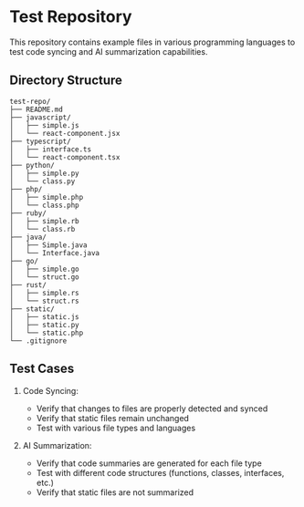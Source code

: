 # Test Repository

This repository contains example files in various programming languages to test code syncing and AI summarization capabilities.

## Directory Structure

```
test-repo/
├── README.md
├── javascript/
│   ├── simple.js
│   └── react-component.jsx
├── typescript/
│   ├── interface.ts
│   └── react-component.tsx
├── python/
│   ├── simple.py
│   └── class.py
├── php/
│   ├── simple.php
│   └── class.php
├── ruby/
│   ├── simple.rb
│   └── class.rb
├── java/
│   ├── Simple.java
│   └── Interface.java
├── go/
│   ├── simple.go
│   └── struct.go
├── rust/
│   ├── simple.rs
│   └── struct.rs
├── static/
│   ├── static.js
│   ├── static.py
│   └── static.php
└── .gitignore
```

## Test Cases

1. Code Syncing:
   - Verify that changes to files are properly detected and synced
   - Verify that static files remain unchanged
   - Test with various file types and languages

2. AI Summarization:
   - Verify that code summaries are generated for each file type
   - Test with different code structures (functions, classes, interfaces, etc.)
   - Verify that static files are not summarized
